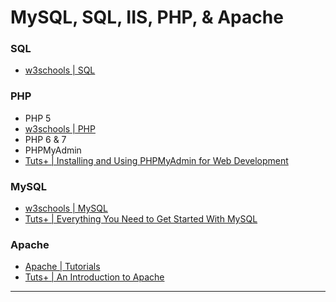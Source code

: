 # MySQL, SQL, IIS, PHP, & Apache

### SQL 
 * [w3schools | SQL](http://www.w3schools.com/sql/default.asp)
### PHP
 * PHP 5
  * [w3schools | PHP](http://www.w3schools.com/php/default.asp) 
 * PHP 6 & 7
 * PHPMyAdmin
  * [Tuts+ | Installing and Using PHPMyAdmin for Web Development](http://code.tutsplus.com/tutorials/installing-and-using-phpmyadmin-for-web-development--cms-21947)
### MySQL
 * [w3schools | MySQL](http://www.w3schools.com/php/php_mysql_intro.asp)
 * [Tuts+ | Everything You Need to Get Started With MySQL](http://code.tutsplus.com/tutorials/everything-you-need-to-get-started-with-mysql--net-3076)
### Apache
 * [Apache | Tutorials](http://httpd.apache.org/docs/2.0/misc/tutorials.html)
 * [Tuts+ | An Introduction to Apache](http://code.tutsplus.com/tutorials/an-introduction-to-apache--net-25786)


-----